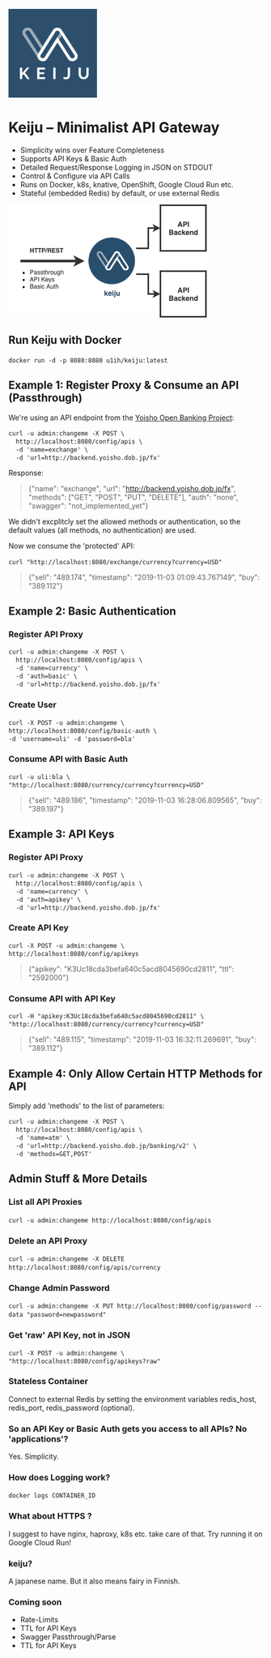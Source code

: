 ![](./resources/keiju-02-small.png)

# Keiju – Minimalist API Gateway

* Simplicity wins over Feature Completeness
* Supports API Keys & Basic Auth
* Detailed Request/Response Logging in JSON on STDOUT
* Control & Configure via API Calls
* Runs on Docker, k8s, knative, OpenShift, Google Cloud Run etc.
* Stateful (embedded Redis) by default, or use external Redis

![](./resources/k3u.png)


## Run Keiju with Docker

`docker run -d -p 8080:8080 u1ih/keiju:latest`

## Example 1: Register Proxy & Consume an API (Passthrough)

We're using an API endpoint from the [Yoisho Open Banking Project](http://yoisho.dob.jp/):

```
curl -u admin:changeme -X POST \
  http://localhost:8080/config/apis \
  -d 'name=exchange' \
  -d 'url=http://backend.yoisho.dob.jp/fx'
```

Response:

> {"name": "exchange", "url": "http://backend.yoisho.dob.jp/fx", "methods": ["GET", "POST", "PUT", "DELETE"], "auth": "none", "swagger": "not\_implemented\_yet"}

We didn't excplitcly set the allowed methods or authentication, so the default values (all methods, no authentication) are used.

Now we consume the 'protected' API:

`curl "http://localhost:8080/exchange/currency?currency=USD"`

> {"sell": "489.174", "timestamp": "2019-11-03 01:09:43.767149", "buy": "389.112"}

## Example 2: Basic Authentication

### Register API Proxy

```
curl -u admin:changeme -X POST \
  http://localhost:8080/config/apis \
  -d 'name=currency' \
  -d 'auth=basic' \
  -d 'url=http://backend.yoisho.dob.jp/fx'
```

### Create User

```
curl -X POST -u admin:changeme \
http://localhost:8080/config/basic-auth \
-d 'username=uli' -d 'password=bla'
```

### Consume API with Basic Auth

```
curl -u uli:bla \
"http://localhost:8080/currency/currency?currency=USD"
```
> {"sell": "489.186", "timestamp": "2019-11-03 16:28:06.809565", "buy": "389.197"}

## Example 3: API Keys

### Register API Proxy

```
curl -u admin:changeme -X POST \
  http://localhost:8080/config/apis \
  -d 'name=currency' \
  -d 'auth=apikey' \
  -d 'url=http://backend.yoisho.dob.jp/fx'
```

### Create API Key

```
curl -X POST -u admin:changeme \
http://localhost:8080/config/apikeys
```

> {"apikey": "K3Uc18cda3befa640c5acd8045690cd2811", "ttl": "2592000"}


### Consume API with API Key

```
curl -H "apikey:K3Uc18cda3befa640c5acd8045690cd2811" \
"http://localhost:8080/currency/currency?currency=USD"
```
> {"sell": "489.115", "timestamp": "2019-11-03 16:32:11.269691", "buy": "389.112"}


## Example 4: Only Allow Certain HTTP Methods for API

Simply add 'methods' to the list of parameters:

```
curl -u admin:changeme -X POST \
  http://localhost:8080/config/apis \
  -d 'name=atm' \
  -d 'url=http://backend.yoisho.dob.jp/banking/v2' \
  -d 'methods=GET,POST'
```

## Admin Stuff & More Details

### List all API Proxies

`curl -u admin:changeme http://localhost:8080/config/apis`

### Delete an API Proxy

`curl -u admin:changeme -X DELETE http://localhost:8080/config/apis/currency`

### Change Admin Password

`curl -u admin:changeme -X PUT http://localhost:8080/config/password --data "password=newpassword"`

### Get 'raw' API Key, not in JSON

```
curl -X POST -u admin:changeme \
"http://localhost:8080/config/apikeys?raw"
```

### Stateless Container

Connect to external Redis by setting the environment variables redis_host, redis_port, redis_password (optional).

### So an API Key or Basic Auth gets you access to all APIs? No 'applications'?

Yes. Simplicity.

### How does Logging work?

`docker logs CONTAINER_ID`

### What about HTTPS ?

I suggest to have nginx, haproxy, k8s etc. take care of that. Try running it on Google Cloud Run!

### keiju?

A japanese name. But it also means fairy in Finnish.

### Coming soon

* Rate-Limits
* TTL for API Keys
* Swagger Passthrough/Parse
* TTL for API Keys
